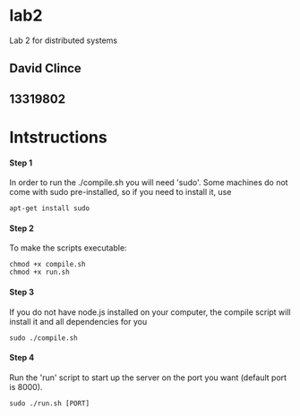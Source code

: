 # lab2
Lab 2 for distributed systems

## David Clince
## 13319802


# Intstructions
#### Step 1
In order to run the ./compile.sh you will need 'sudo'. Some machines do not come with sudo pre-installed, so if you need to install it, use
```
apt-get install sudo
```

#### Step 2 
To make the scripts executable: 
```
chmod +x compile.sh
chmod +x run.sh
```

#### Step 3
If you do not have node.js installed on your computer, the compile script will install it and all dependencies for you
```
sudo ./compile.sh  
```

#### Step 4
Run the 'run' script to start up the server on the port you want (default port is 8000).
```
sudo ./run.sh [PORT]
```
